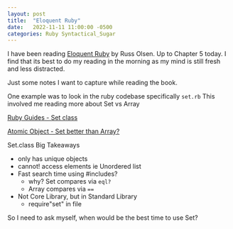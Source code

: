 ```yaml
---
layout: post
title:  "Eloquent Ruby"
date:   2022-11-11 11:00:00 -0500
categories: Ruby Syntactical_Sugar
---
```


I have been reading [Eloquent Ruby](https://www.amazon.com/Eloquent-Ruby-Addison-Wesley-Professional/dp/0321584104)
by Russ Olsen. Up to Chapter 5 today. I find that its best to do my reading in
the morning as my mind is still fresh and less distracted.

Just some notes I want to capture while reading the book.

One example was to look in the ruby codebase specifically `set.rb`
This involved me reading more about Set vs Array

[Ruby Guides - Set class](https://www.rubyguides.com/2018/08/ruby-set-class/)

[Atomic Object - Set better than Array?](https://spin.atomicobject.com/2012/09/04/when-is-a-set-better-than-an-array-in-ruby/)

Set.class Big Takeaways
- only has unique objects
- cannot! access elements ie Unordered list
- Fast search time using #includes?
  - why? Set compares via `eql?`
  - Array compares via `==`
- Not Core Library, but in Standard Library
  - require"set" in file

So I need to ask myself, when would be the best time to use Set?
